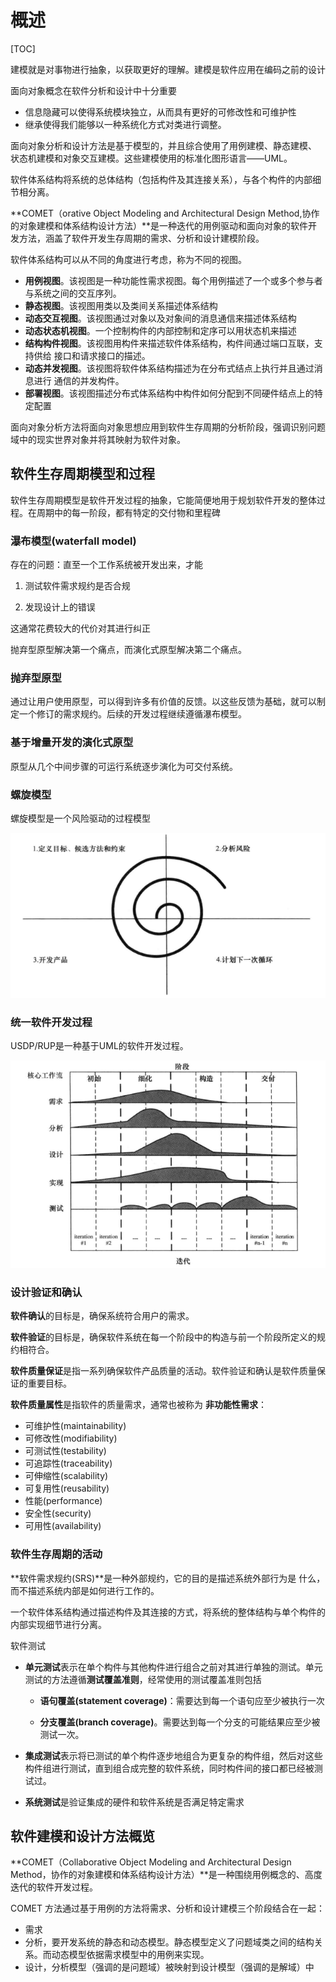 # 概述

[TOC]



建模就是对事物进行抽象，以获取更好的理解。建模是软件应用在编码之前的设计

面向对象概念在软件分析和设计中十分重要

- 信息隐藏可以使得系统模块独立，从而具有更好的可修改性和可维护性
- 继承使得我们能够以一种系统化方式对类进行调整。

面向对象分析和设计方法是基于模型的，并且综合使用了用例建模、静态建模、 状态机建模和对象交互建模。这些建模使用的标准化图形语言——UML。

软件体系结构将系统的总体结构（包括构件及其连接关系），与各个构件的内部细节相分离。

**COMET（orative Object Modeling and Architectural Design Method,协作的对象建模和体系结构设计方法）**是一种迭代的用例驱动和面向对象的软件开发方法，涵盖了软件开发生存周期的需求、分析和设计建模阶段。

软件体系结构可以从不同的角度进行考虑，称为不同的视图。

- **用例视图**。该视图是一种功能性需求视图。每个用例描述了一个或多个参与者与系统之间的交互序列。
- **静态视图**。该视图用类以及类间关系描述体系结构
- **动态交互视图**。该视图通过对象以及对象间的消息通信来描述体系结构
- **动态状态机视图**。一个控制构件的内部控制和定序可以用状态机来描述
- **结构构件视图**。该视图用构件来描述软件体系结构，构件间通过端口互联，支持供给 接口和请求接口的描述。
- **动态并发视图**。该视图将软件体系结构描述为在分布式结点上执行并且通过消息进行 通信的并发构件。
- **部署视图**。该视图描述分布式体系结构中构件如何分配到不同硬件结点上的特定配置

面向对象分析方法将面向对象思想应用到软件生存周期的分析阶段，强调识别问题域中的现实世界对象并将其映射为软件对象。

## 软件生存周期模型和过程

软件生存周期模型是软件开发过程的抽象，它能简便地用于规划软件开发的整体过程。在周期中的每一阶段，都有特定的交付物和里程碑

### 瀑布模型(waterfall model)

存在的问题：直至一个工作系统被开发出来，才能

1. 测试软件需求规约是否合规

2. 发现设计上的错误

这通常花费较大的代价对其进行纠正

抛弃型原型解决第一个痛点，而演化式原型解决第二个痛点。

### 抛弃型原型

通过让用户使用原型，可以得到许多有价值的反馈。以这些反馈为基础，就可以制定一个修订的需求规约。后续的开发过程继续遵循瀑布模型。

### 基于增量开发的演化式原型

原型从几个中间步骤的可运行系统逐步演化为可交付系统。

### 螺旋模型

螺旋模型是一个风险驱动的过程模型

![image-20240219084636607](assets/image-20240219084636607.png)

### 统一软件开发过程

USDP/RUP是一种基于UML的软件开发过程。

![image-20240219085048732](assets/image-20240219085048732.png)

### 设计验证和确认

**软件确认**的目标是，确保系统符合用户的需求。

**软件验证**的目标是，确保软件系统在每一个阶段中的构造与前一个阶段所定义的规约相符合。

**软件质量保证**是指一系列确保软件产品质量的活动。软件验证和确认是软件质量保证的重要目标。

**软件质量属性**是指软件的质量需求，通常也被称为 **非功能性需求**：

- 可维护性(maintainability) 
- 可修改性(modifiability)
- 可测试性(testability)
- 可追踪性(traceability)
- 可伸缩性(scalability)
-  可复用性(reusability)
- 性能(performance)
- 安全性(security)
- 可用性(availability)



### 软件生存周期的活动

**软件需求规约(SRS)**是一种外部规约，它的目的是描述系统外部行为是 什么，而不描述系统内部是如何进行工作的。

一个软件体系结构通过描述构件及其连接的方式，将系统的整体结构与单个构件的内部实现细节进行分离。

软件测试

- **单元测试**表示在单个构件与其他构件进行组合之前对其进行单独的测试。单元测试的方法遵循**测试覆盖准则**，经常使用的测试覆盖准则包括

  - **语句覆盖(statement coverage)**：需要达到每一个语句应至少被执行一次

  - **分支覆盖(branch coverage)**。需要达到每一个分支的可能结果应至少被测试一次。

- **集成测试**表示将已测试的单个构件逐步地组合为更复杂的构件组，然后对这些构件组进行测试，直到组合成完整的软件系统，同时构件间的接口都已经被测试过。

- **系统测试**是验证集成的硬件和软件系统是否满足特定需求



## 软件建模和设计方法概览

**COMET（Collaborative Object Modeling and Architectural Design Method，协作的对象建模和体系结构设计方法）**是一种围绕用例概念的、高度迭代的软件开发过程。

COMET 方法通过基于用例的方法将需求、分析和设计建模三个阶段结合在一起：

- 需求
- 分析，要开发系统的静态和动态模型。静态模型定义了问题域类之间的结构关系。而动态模型依据需求模型中的用例来实现。
- 设计，分析模型（强调的是问题域）被映射到设计模型（强调的是解域）中

